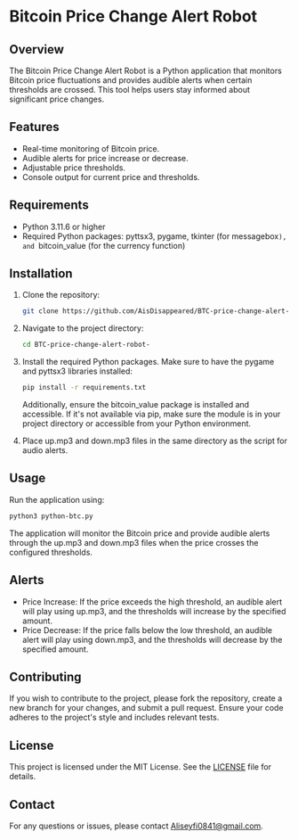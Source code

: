 
# Bitcoin Price Change Alert Robot

## Overview

The Bitcoin Price Change Alert Robot is a Python application that monitors Bitcoin price fluctuations and provides audible alerts when certain thresholds are crossed. This tool helps users stay informed about significant price changes.

## Features

- Real-time monitoring of Bitcoin price.
- Audible alerts for price increase or decrease.
- Adjustable price thresholds.
- Console output for current price and thresholds.

## Requirements

- Python 3.11.6 or higher
- Required Python packages: pyttsx3, pygame, tkinter (for messagebox`), and `bitcoin_value (for the currency function)

## Installation

1. Clone the repository:
   ~~~bash
   git clone https://github.com/AisDisappeared/BTC-price-change-alert-robot-.git
   ~~~
2. Navigate to the project directory:
   ~~~bash
   cd BTC-price-change-alert-robot-
   ~~~
3. Install the required Python packages. Make sure to have the pygame and pyttsx3 libraries installed:
   ~~~bash
   pip install -r requirements.txt
   ~~~
   Additionally, ensure the bitcoin_value package is installed and accessible. If it's not available via pip, make sure the module is in your project directory or accessible from your Python environment.

4. Place up.mp3 and down.mp3 files in the same directory as the script for audio alerts.

## Usage

Run the application using:
~~~bash
python3 python-btc.py
~~~
The application will monitor the Bitcoin price and provide audible alerts through the up.mp3 and down.mp3 files when the price crosses the configured thresholds.

## Alerts

- Price Increase: If the price exceeds the high threshold, an audible alert will play using up.mp3, and the thresholds will increase by the specified amount.
- Price Decrease: If the price falls below the low threshold, an audible alert will play using down.mp3, and the thresholds will decrease by the specified amount.

## Contributing

If you wish to contribute to the project, please fork the repository, create a new branch for your changes, and submit a pull request. Ensure your code adheres to the project's style and includes relevant tests.

## License

This project is licensed under the MIT License. See the [LICENSE](LICENSE) file for details.

## Contact

For any questions or issues, please contact [Aliseyfi0841@gmail.com](mailto:Aliseyfi0841@gmail.com).